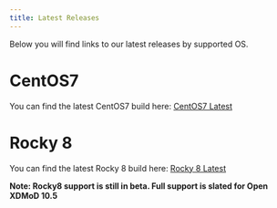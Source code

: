 ```yaml
---
title: Latest Releases
---
```


Below you will find links to our latest releases by supported OS.

# CentOS7
You can find the latest CentOS7 build here: [CentOS7 Latest](https://github.com/ubccr/xdmod/releases/latest)

# Rocky 8
You can find the latest Rocky 8 build here: [Rocky 8 Latest](https://github.com/ubccr/xdmod/releases/tag/v10.0.1-beta1-el8)

**Note: Rocky8 support is still in beta. Full support is slated for Open XDMoD 10.5**
